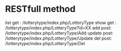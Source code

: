 
# RESTfull method
list   get : /lotterytype/index.php/LotteryType 
show   get : /lotterytype/index.php/LotteryType?id=XX
add    post: /lotterytype/index.php/LotteryType/Add 
update post: /lotterytype/index.php/LotteryType/Update 
del    post: /lotterytype/index.php/LotteryType/Del  